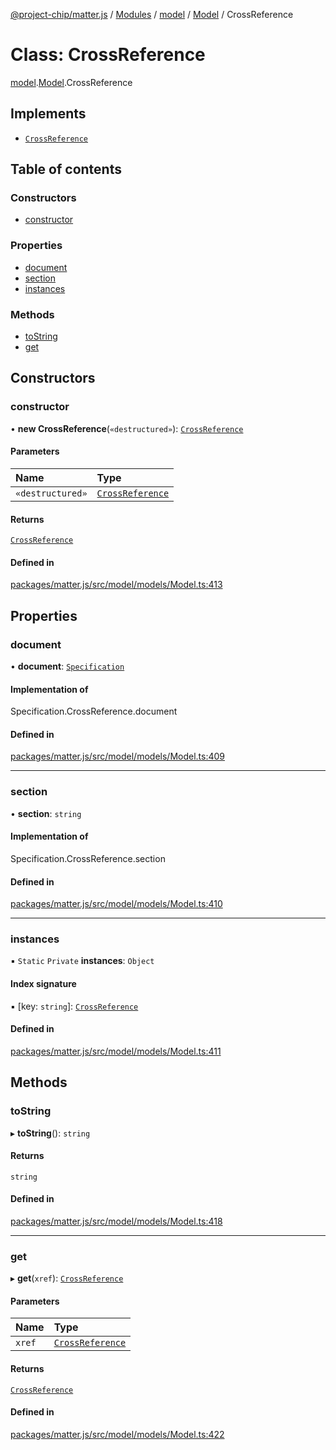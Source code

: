 [@project-chip/matter.js](../README.md) / [Modules](../modules.md) / [model](../modules/model.md) / [Model](../modules/model.Model.md) / CrossReference

# Class: CrossReference

[model](../modules/model.md).[Model](../modules/model.Model.md).CrossReference

## Implements

- [`CrossReference`](../modules/model.Specification.md#crossreference)

## Table of contents

### Constructors

- [constructor](model.Model.CrossReference.md#constructor)

### Properties

- [document](model.Model.CrossReference.md#document)
- [section](model.Model.CrossReference.md#section)
- [instances](model.Model.CrossReference.md#instances)

### Methods

- [toString](model.Model.CrossReference.md#tostring)
- [get](model.Model.CrossReference.md#get)

## Constructors

### constructor

• **new CrossReference**(`«destructured»`): [`CrossReference`](model.Model.CrossReference.md)

#### Parameters

| Name | Type |
| :------ | :------ |
| `«destructured»` | [`CrossReference`](../modules/model.Specification.md#crossreference) |

#### Returns

[`CrossReference`](model.Model.CrossReference.md)

#### Defined in

[packages/matter.js/src/model/models/Model.ts:413](https://github.com/project-chip/matter.js/blob/dfd1dc35/packages/matter.js/src/model/models/Model.ts#L413)

## Properties

### document

• **document**: [`Specification`](../enums/model.Specification-1.md)

#### Implementation of

Specification.CrossReference.document

#### Defined in

[packages/matter.js/src/model/models/Model.ts:409](https://github.com/project-chip/matter.js/blob/dfd1dc35/packages/matter.js/src/model/models/Model.ts#L409)

___

### section

• **section**: `string`

#### Implementation of

Specification.CrossReference.section

#### Defined in

[packages/matter.js/src/model/models/Model.ts:410](https://github.com/project-chip/matter.js/blob/dfd1dc35/packages/matter.js/src/model/models/Model.ts#L410)

___

### instances

▪ `Static` `Private` **instances**: `Object`

#### Index signature

▪ [key: `string`]: [`CrossReference`](model.Model.CrossReference.md)

#### Defined in

[packages/matter.js/src/model/models/Model.ts:411](https://github.com/project-chip/matter.js/blob/dfd1dc35/packages/matter.js/src/model/models/Model.ts#L411)

## Methods

### toString

▸ **toString**(): `string`

#### Returns

`string`

#### Defined in

[packages/matter.js/src/model/models/Model.ts:418](https://github.com/project-chip/matter.js/blob/dfd1dc35/packages/matter.js/src/model/models/Model.ts#L418)

___

### get

▸ **get**(`xref`): [`CrossReference`](model.Model.CrossReference.md)

#### Parameters

| Name | Type |
| :------ | :------ |
| `xref` | [`CrossReference`](../modules/model.Specification.md#crossreference) |

#### Returns

[`CrossReference`](model.Model.CrossReference.md)

#### Defined in

[packages/matter.js/src/model/models/Model.ts:422](https://github.com/project-chip/matter.js/blob/dfd1dc35/packages/matter.js/src/model/models/Model.ts#L422)
